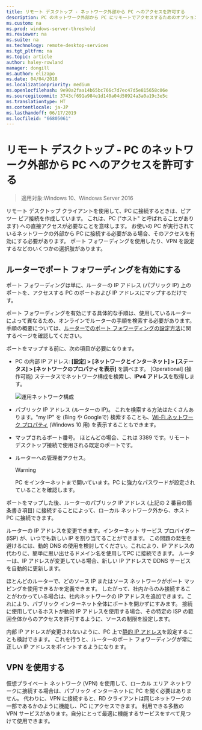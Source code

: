 ```yaml
---
title: リモート デスクトップ - ネットワーク外部から PC へのアクセスを許可する
description: PC のネットワーク外部から PC にリモートでアクセスするためのオプションについて説明する
ms.custom: na
ms.prod: windows-server-threshold
ms.reviewer: na
ms.suite: na
ms.technology: remote-desktop-services
ms.tgt_pltfrm: na
ms.topic: article
author: haley-rowland
manager: dongill
ms.author: elizapo
ms.date: 04/04/2018
ms.localizationpriority: medium
ms.openlocfilehash: 9e90a2faa14b65bc766c7d7ec47d5e815658c06e
ms.sourcegitcommit: 3743cf691a984e1d140a04d50924a3a0a19c3e5c
ms.translationtype: HT
ms.contentlocale: ja-JP
ms.lasthandoff: 06/17/2019
ms.locfileid: "66805061"
---
```

# <a name="remote-desktop---allow-access-to-your-pc-from-outside-your-pcs-network"></a>リモート デスクトップ - PC のネットワーク外部から PC へのアクセスを許可する

>適用対象:Windows 10、Windows Server 2016

リモート デスクトップ クライアントを使用して、PC に接続するときは、ピア ツー ピア接続を作成しています。 これは、PC ("ホスト" と呼ばれることがあります) への直接アクセスが必要なことを意味します。 お使いの PC が実行されているネットワークの外部から PC に接続する必要がある場合、そのアクセスを有効にする必要があります。 ポート フォワーディングを使用したり、VPN を設定するなどのいくつかの選択肢があります。

## <a name="enable-port-forwarding-on-your-router"></a>ルーターでポート フォワーディングを有効にする

ポート フォワーディングは単に、ルーターの IP アドレス (パブリック IP) 上のポートを、アクセスする PC のポートおよび IP アドレスにマップするだけです。 

ポート フォワーディングを有効にする具体的な手順は、使用しているルーターによって異なるため、オンラインでルーターの手順を検索する必要があります。 手順の概要については、[ルーターでのポート フォワーディングの設定方法](https://www.wikihow.com/Set-Up-Port-Forwarding-on-a-Router)に関するページを確認してください。

ポートをマップする前に、次の項目が必要になります。

- PC の内部 IP アドレス: **[設定] > [ネットワークとインターネット] > [ステータス] > [ネットワークのプロパティを表示]** を調べます。 [Operational] (操作可能) ステータスでネットワーク構成を検索し、**IPv4 アドレス**を取得します。

   ![運用ネットワーク構成](../media/rdclient-operational-network.png)

- パブリック IP アドレス (ルーターの IP)。 これを検索する方法はたくさんあります。"my IP" を (Bing や Googleで) 検索することも、[Wi-Fi ネットワーク プロパティ](https://binged.it/2Gwob34) (Windows 10 用) を表示することもできます。
- マップされるポート番号。 ほとんどの場合、これは 3389 です。リモート デスクトップ接続で使用される既定のポートです。
- ルーターへの管理者アクセス。  

   >[!WARNING]
   > PC をインターネットまで開いています。PC に強力なパスワードが設定されていることを確認します。

ポートをマップした後、ルーターのパブリック IP アドレス (上記の 2 番目の箇条書き項目) に接続することによって、ローカル ネットワーク外から、ホスト PC に接続できます。

ルーターの IP アドレスを変更できます。インターネット サービス プロバイダー (ISP) が、いつでも新しい IP を割り当てることができます。 この問題の発生を避けるには、動的 DNS の使用を検討してください。これにより、IP アドレスの代わりに、簡単に思い出せるドメイン名を使用してPC に接続できます。 ルーターは、IP アドレスが変更している場合、新しい IP アドレスで DDNS サービスを自動的に更新します。

ほとんどのルーターで、どのソース IP またはソース ネットワークがポート マッピングを使用できるかを定義できます。 したがって、社内からのみ接続することがわかっている場合は、社内ネットワークの IP アドレスを追加できます。これにより、パブリック インターネット全体にポートを開かずにすみます。 接続に使用しているホストが動的 IP アドレスを使用する場合、その特定の ISP の範囲全体からのアクセスを許可するように、ソースの制限を設定します。

内部 IP アドレスが変更されないように、PC 上で[静的 IP アドレス](/windows-hardware/customize/mobile/mcsf/enable-static-ip)を設定することも検討できます。 これを行うと、ルーターのポート フォワーディングが常に正しい IP アドレスをポイントするようになります。


## <a name="use-a-vpn"></a>VPN を使用する

仮想プライベート ネットワーク (VPN) を使用して、ローカル エリア ネットワークに接続する場合は、パブリック インターネットに PC を開く必要はありません。 代わりに、VPN に接続すると、RD クライアントは同じネットワークの一部であるかのように機能し、PC にアクセスできます。 利用できる多数の VPN サービスがあります。自分にとって最適に機能するサービスをすべて見つけて使用できます。